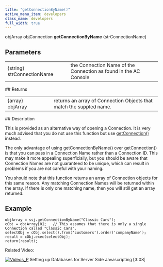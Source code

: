 ```yaml
---
title: "getConnectionByName()"
active_menu_item: developers
class_name: developers
full_width: true
---
```



objArray objConnection **getConnectionByName** (strConnectionName)

## Parameters

<table>
<tr>
<td width="207">
{string} strConnectionName

</td>
<td width="18">
</td>
<td width="655">
the Connection Name of the Connection as found in the AC Console

</td>
</tr>
</table>
## Returns

<table>
<tr>
<td width="182">
{array} objArray

</td>
<td width="16">
</td>
<td width="682">
returns an array of Connection Objects that match the suppled name.

</td>
</tr>
</table>
## Description

This is provided as an alternative way of opening a Connection. It is very much advised that you do not use this function but use [getConnection()](/developers/documentation/scripting-apis/server-side-api/ssj-object/database/getconnection) instead.

The only advantage of using getConnectionByName() over getConnection() is that you can pass in a Connection Name rather than a Connection ID. This may make it more appealing superficially, but you should be aware that Connection Names are not guaranteed to be unique, which can result in problems if you are not careful with your naming.

You should note that this function returns an array of Connection objects for this same reason. Any matching Connection Names will be returned within the array. If there is only one matching name, then you will still get an array returned.

## Example

    objArray = ssj.getConnectionByName("Classic Cars");
    cObj = objArray[0];   // This assumes that there is only a single Connection called "Classic Cars".
    selectObj = cObj.select().from('customers').order('companyName');
    result = cObj.exec(selectObj);
    return(result);
     
   

Related Video:

[![Videos\_P](/img/docs/videos_p.png)](http://www.youtube.com/v/vOOSCRbH6_Y?autoplay=1&hd=1&fs=1&showsearch=0&rel=0&) Setting up Databases for Server Side Javascripting [3:08]
